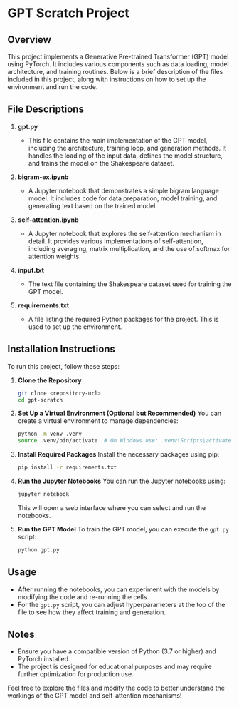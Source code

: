 # GPT Scratch Project

## Overview
This project implements a Generative Pre-trained Transformer (GPT) model using PyTorch. It includes various components such as data loading, model architecture, and training routines. Below is a brief description of the files included in this project, along with instructions on how to set up the environment and run the code.

## File Descriptions

1. **gpt.py**
   - This file contains the main implementation of the GPT model, including the architecture, training loop, and generation methods. It handles the loading of the input data, defines the model structure, and trains the model on the Shakespeare dataset.

2. **bigram-ex.ipynb**
   - A Jupyter notebook that demonstrates a simple bigram language model. It includes code for data preparation, model training, and generating text based on the trained model.

3. **self-attention.ipynb**
   - A Jupyter notebook that explores the self-attention mechanism in detail. It provides various implementations of self-attention, including averaging, matrix multiplication, and the use of softmax for attention weights.

4. **input.txt**
   - The text file containing the Shakespeare dataset used for training the GPT model.

5. **requirements.txt**
   - A file listing the required Python packages for the project. This is used to set up the environment.

## Installation Instructions

To run this project, follow these steps:

1. **Clone the Repository**
   ```bash
   git clone <repository-url>
   cd gpt-scratch
   ```

2. **Set Up a Virtual Environment (Optional but Recommended)**
   You can create a virtual environment to manage dependencies:
   ```bash
   python -m venv .venv
   source .venv/bin/activate  # On Windows use: .venv\Scripts\activate
   ```

3. **Install Required Packages**
   Install the necessary packages using pip:
   ```bash
   pip install -r requirements.txt
   ```

4. **Run the Jupyter Notebooks**
   You can run the Jupyter notebooks using:
   ```bash
   jupyter notebook
   ```
   This will open a web interface where you can select and run the notebooks.

5. **Run the GPT Model**
   To train the GPT model, you can execute the `gpt.py` script:
   ```bash
   python gpt.py
   ```

## Usage
- After running the notebooks, you can experiment with the models by modifying the code and re-running the cells.
- For the `gpt.py` script, you can adjust hyperparameters at the top of the file to see how they affect training and generation.

## Notes
- Ensure you have a compatible version of Python (3.7 or higher) and PyTorch installed.
- The project is designed for educational purposes and may require further optimization for production use.

Feel free to explore the files and modify the code to better understand the workings of the GPT model and self-attention mechanisms!